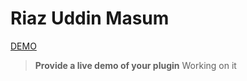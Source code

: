 # Riaz Uddin Masum

[DEMO](https://grapesjs.com/demo.html)

> **Provide a live demo of your plugin**
> Working on it
